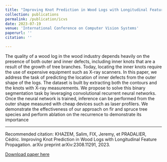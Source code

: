 ```yaml
---
title: "Improving Knot Prediction in Wood Logs with Longitudinal Feature Propagation"
collection: publications
permalink: /publication/icvs
date: 2023-07-19
venue: 'International Conference on Computer Vision Systems'
paperurl: ''
citation: ''

---
```


The quality of a wood log in the wood industry depends heavily on the presence of both outer and inner defects, including inner knots that are a result of the growth of tree branches. Today, locating the inner knots require the use of expensive equipment such as X-ray scanners. In this paper, we address the task of predicting the location of inner defects from the outer shape of the logs. The dataset is built by extracting both the contours and the knots with X-ray measurements. We propose to solve this binary segmentation task by leveraging convolutional recurrent neural networks. Once the neural network is trained, inference can be performed from the outer shape measured with cheap devices such as laser profilers. We demonstrate the effectiveness of our approach on fir and spruce tree species and perform ablation on the recurrence to demonstrate its importance

---
Recommended citation: KHAZEM, Salim, FIX, Jeremy, et PRADALIER, Cédric. Improving Knot Prediction in Wood Logs with Longitudinal Feature Propagation. arXiv preprint arXiv:2308.11291, 2023. 

[Download paper here](https://arxiv.org/pdf/2308.11291.pdf)
